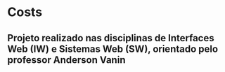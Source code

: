 # Costs
## Projeto realizado nas disciplinas de Interfaces Web (IW) e Sistemas Web (SW), orientado pelo professor Anderson Vanin


